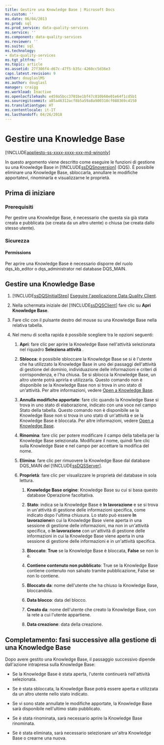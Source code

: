 ```yaml
---
title: Gestire una Knowledge Base | Microsoft Docs
ms.custom: ''
ms.date: 06/04/2013
ms.prod: sql
ms.prod_service: data-quality-services
ms.service: ''
ms.component: data-quality-services
ms.reviewer: ''
ms.suite: sql
ms.technology:
- data-quality-services
ms.tgt_pltfrm: ''
ms.topic: article
ms.assetid: 27f306f4-d67c-47f5-b35c-4260cc5d36e3
caps.latest.revision: 9
author: douglaslMS
ms.author: douglasl
manager: craigg
ms.workload: Inactive
ms.openlocfilehash: e459a5bcc3701be1bf47c810b60e01e64f1cd5b1
ms.sourcegitcommit: a85a46312acf8b5a59a8a900310cf088369c4150
ms.translationtype: HT
ms.contentlocale: it-IT
ms.lasthandoff: 04/26/2018
---
```

# <a name="manage-a-knowledge-base"></a>Gestire una Knowledge Base

[!INCLUDE[appliesto-ss-xxxx-xxxx-xxx-md-winonly](../includes/appliesto-ss-xxxx-xxxx-xxx-md-winonly.md)]

  In questo argomento viene descritto come eseguire le funzioni di gestione su una Knowledge Base in [!INCLUDE[ssDQSnoversion](../includes/ssdqsnoversion-md.md)] (DQS). È possibile eliminare una Knowledge Base, sbloccarla, annullare le modifiche apportatevi, rinominarla e visualizzarne le proprietà.  
  
##  <a name="BeforeYouBegin"></a> Prima di iniziare  
  
###  <a name="Prerequisites"></a> Prerequisiti  
 Per gestire una Knowledge Base, è necessario che questa sia già stata creata e pubblicata (se creata da un altro utente) o chiusa (se creata dallo stesso utente).  
  
###  <a name="Security"></a> Sicurezza  
  
####  <a name="Permissions"></a> Permissions  
 Per aprire una Knowledge Base è necessario disporre del ruolo dqs_kb_editor o dqs_administrator nel database DQS_MAIN.  
  
##  <a name="Manage"></a> Gestire una Knowledge Base  
  
1.  [!INCLUDE[ssDQSInitialStep](../includes/ssdqsinitialstep-md.md)] [Eseguire l'applicazione Data Quality Client](../data-quality-services/run-the-data-quality-client-application.md).  
  
2.  Nella schermata iniziale del [!INCLUDE[ssDQSClient](../includes/ssdqsclient-md.md)] fare clic su **Apri Knowledge Base**.  
  
3.  Fare clic con il pulsante destro del mouse su una Knowledge Base nella relativa tabella.  
  
4.  Nel menu di scelta rapida è possibile scegliere tra le opzioni seguenti:  
  
    1.  **Apri**: fare clic per aprire la Knowledge Base nell'attività selezionata nel riquadro **Seleziona attività** .  
  
    2.  **Sblocca**: è possibile sbloccare la Knowledge Base se si è l'utente che ha utilizzato la Knowledge Base in uno dei passaggi dell'attività di gestione del dominio, individuazione delle informazioni e criteri di corrispondenza, e l'ha chiusa. Se si sblocca la Knowledge Base, un altro utente potrà aprirla e utilizzarla. Questo comando non è disponibile se la Knowledge Base non si trova in uno stato di un'attività. Per altre informazioni, vedere [Open a Knowledge Base](../data-quality-services/open-a-knowledge-base.md).  
  
    3.  **Annulla modifiche apportate**: fare clic quando la Knowledge Base si trova in uno stato di elaborazione, indicato con una voce nel campo Stato della tabella. Questo comando non è disponibile se la Knowledge Base non si trova in uno stato di un'attività e se la Knowledge Base è bloccata. Per altre informazioni, vedere [Open a Knowledge Base](../data-quality-services/open-a-knowledge-base.md).  
  
    4.  **Rinomina**: fare clic per potere modificare il campo della tabella per la Knowledge Base selezionata. Modificare il nome, quindi fare clic sulla Knowledge Base e nel campo per accettare la modifica del nome.  
  
    5.  **Elimina**: fare clic per rimuovere la Knowledge Base dal database DQS_MAIN del [!INCLUDE[ssDQSServer](../includes/ssdqsserver-md.md)].  
  
    6.  **Proprietà**: fare clic per visualizzare le proprietà del database in sola lettura.  
  
        1.  **Knowledge Base origine**: Knowledge Base su cui si basa questo database Operazione facoltativa.  
  
        2.  **Stato**: indica se la Knowledge Base è **In lavorazione** e se si trova in un'attività di gestione delle informazioni specifica, come indicato dopo l'ultima chiusura. Lo stato può essere **In lavorazione**in cui la Knowledge Base viene aperta in una sessione di gestione delle informazioni, ma non in un'attività specifica, o **In lavorazione** con un'attività di gestione delle informazioni in cui la Knowledge Base viene aperta in una sessione di gestione delle informazioni e in un'attività specifica.  
  
        3.  **Bloccato**: **True** se la Knowledge Base è bloccata, **False** se non lo è.  
  
        4.  **Contiene contenuto non pubblicato**: True se la Knowledge Base contiene contenuto non salvato tramite pubblicazione, False se non lo contiene.  
  
        5.  **Bloccato da**: nome dell'utente che ha chiuso la Knowledge Base, bloccandola.  
  
        6.  **Data blocco**: data del blocco.  
  
        7.  **Creato da**: nome dell'utente che creato la Knowledge Base, con la rete a cui l'utente appartiene.  
  
        8.  **Data creazione**: data della creazione.  
  
##  <a name="FollowUp"></a> Completamento: fasi successive alla gestione di una Knowledge Base  
 Dopo avere gestito una Knowledge Base, il passaggio successivo dipende dall'azione intrapresa sulla Knowledge Base:  
  
-   Se la Knowledge Base è stata aperta, l'utente continuerà nell'attività selezionata.  
  
-   Se è stata sbloccata, la Knowledge Base potrà essere aperta e utilizzata da un altro utente nello stato indicato.  
  
-   Se vi sono state annullate le modifiche apportate, la Knowledge Base sarà disponibile nell'ultimo stato pubblicato.  
  
-   Se è stata rinominata, sarà necessario aprire la Knowledge Base rinominata.  
  
-   Se è stata eliminata, sarà necessario selezionare un'altra Knowledge Base o crearne una nuova.  
  
  
